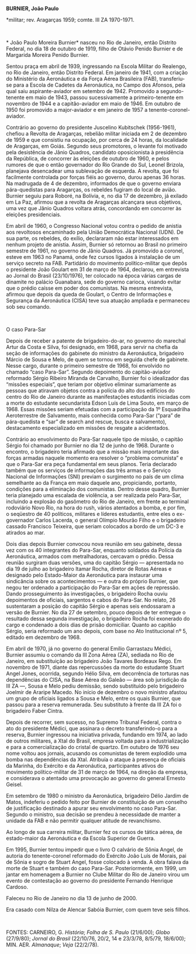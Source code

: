 **BURNIER, João Paulo**

\*militar; rev. Aragarças 1959; comte. III ZA 1970-1971.

 

* João Paulo Moreira Burnier* nasceu no Rio de Janeiro, então Distrito
Federal, no dia 18 de outubro de 1919, filho de Otávio Penido Burnier e
de Margarida Moreira Penido Burnier.

Sentou praça em abril de 1939, ingressando na Escola Militar do
Realengo, no Rio de Janeiro, então Distrito Federal. Em janeiro de 1941,
com a criação do Ministério da Aeronáutica e da Força Aérea Brasileira
(FAB), transferiu-se para a Escola de Cadetes da Aeronáutica, no Campo
dos Afonsos, pela qual saiu aspirante-aviador em setembro de 1942.
Promovido a segundo-tenente em maio de 1943, passou sucessivamente a
primeiro-tenente em novembro de 1944 e a capitão-aviador em maio de
1946. Em outubro de 1950 foi promovido a major-aviador e em janeiro de
1957 a tenente-coronel-aviador.

Contrário ao governo do presidente Juscelino Kubitschek (1956-1961),
chefiou a Revolta de Aragarças, rebelião militar iniciada em 2 de
dezembro de 1959 e que consistiu na ocupação, por cerca de 24 horas, da
localidade de Aragarças, em Goiás. Segundo seus promotores, o levante
foi motivado pela desistência de Jânio Quadros, candidato oposicionista
à presidência da República, de concorrer às eleições de outubro de 1960,
e pelos rumores de que o então governador do Rio Grande do Sul, Leonel
Brizola, planejava desencadear uma sublevação de esquerda. A revolta,
que foi facilmente controlada por forças fiéis ao governo, durou apenas
36 horas. Na madrugada de 4 de dezembro, informados de que o governo
enviara pára-quedistas para Aragarças, os rebeldes fugiram do local de
avião. Burnier seguiu para Roboré, na Bolívia, e, no dia 17 de dezembro,
já exilado em La Paz, afirmou que a revolta de Aragarças alcançara seus
objetivos, uma vez que Jânio Quadros voltara atrás, concordando em
concorrer às eleições presidenciais.

Em abril de 1960, o Congresso Nacional votou contra o pedido de anistia
aos revoltosos encaminhado pela União Democrática Nacional (UDN). De sua
parte, os rebeldes, do exílio, declararam não estar interessados em
nenhum projeto de anistia. Assim, Burnier só retornou ao Brasil no
primeiro semestre de 1961, no governo de Jânio Quadros. Já promovido a
coronel, esteve em 1963 no Panamá, onde fez cursos ligados à instalação
de um serviço secreto na FAB. Partidário do movimento político-militar
que depôs o presidente João Goulart em 31 de março de 1964, declarou, em
entrevista ao Jornal do Brasil (23/10/1976), ter colocado na época
várias cargas de dinamite no palácio Guanabara, sede do governo carioca,
visando evitar que o prédio caísse em poder dos comunistas. Na mesma
entrevista, afirmou que depois da queda de Goulart, o Centro de
Informações e Segurança da Aeronáutica (CISA) teve sua atuação ampliada
e permaneceu sob seu comando.

 

O caso Para-Sar

Depois de receber a patente de brigadeiro-do-ar, no governo do marechal
Artur da Costa e Silva, foi designado, em 1968, para servir na chefia da
seção de informações do gabinete do ministro da Aeronáutica, brigadeiro
Márcio de Sousa e Melo, de quem se tornou em seguida chefe de gabinete.
Nesse cargo, durante o primeiro semestre de 1968, foi envolvido no
chamado “caso Para-Sar”. Segundo depoimento do capitão-aviador reformado
Sérgio Ribeiro Miranda de Carvalho, Burnier foi o idealizador das
“missões especiais”, que teriam por objetivo eliminar sumariamente as
pessoas que atiravam objetos contra a polícia do alto dos edifícios do
centro do Rio de Janeiro durante as manifestações estudantis iniciadas
com a morte do estudante secundarista Edson Luís de Lima Souto, em março
de 1968. Essas missões seriam efetuadas com a participação da 1º
Esquadrilha Aeroterrestre de Salvamento, mais conhecida como Para-Sar
(“para” de pára-quedista e “sar” de search and rescue, busca e
salvamento), destacamento especializado em missões de resgate a
acidentados.

Contrário ao envolvimento do Para-Sar naquele tipo de missão, o capitão
Sérgio foi chamado por Burnier no dia 12 de junho de 1968. Durante o
encontro, o brigadeiro teria afirmado que a missão mais importante das
forças armadas naquele momento era resolver o “problema comunista” e que
o Para-Sar era peça fundamental em seus planos. Teria declarado também
que os serviços de informações das três armas e o Serviço Nacional de
Informações (SNI) previam o surgimento no país de um clima semelhante ao
da França em maio daquele ano, propiciando, portanto, condições para a
eliminação dos comunistas. Dentro desse quadro, Burnier teria planejado
uma escalada de violência, a ser realizada pelo Para-Sar, incluindo a
explosão do gasômetro do Rio de Janeiro, em frente ao terminal
rodoviário Novo Rio, na hora do rush, vários atentados a bomba, e por
fim, o seqüestro de 40 políticos, militares e líderes estudantis, entre
eles o ex-governador Carlos Lacerda, o general Olímpio Mourão Filho e o
brigadeiro cassado Francisco Teixeira, que seriam colocados a bordo de
um DC-3 e atirados ao mar.

Dois dias depois Burnier convocou nova reunião em seu gabinete, dessa
vez com os 40 integrantes do Para-Sar, enquanto soldados da Polícia da
Aeronáutica, armados com metralhadoras, cercavam o prédio. Dessa reunião
surgiram duas versões, uma do capitão Sérgio — apresentada no dia 19 de
julho ao brigadeiro ltamar Rocha, diretor de Rotas Aéreas e designado
pelo Estado-Maior da Aeronáutica para instaurar uma sindicância sobre os
acontecimentos — e outra do próprio Burnier, que negou ter ordenado a
participação do Para-Sar em ações de repressão. Dando prosseguimento às
investigações, o brigadeiro Rocha ouviu depoimentos de oficiais,
sargentos e cabos do Para-Sar. No relato, 26 sustentaram a posição do
capitão Sérgio e apenas seis endossaram a versão de Burnier. No dia 27
de setembro, pouco depois de ter entregue o resultado dessa segunda
investigação, o brigadeiro Rocha foi exonerado do cargo e condenado a
dois dias de prisão domiciliar. Quanto ao capitão Sérgio, seria
reformado um ano depois, com base no Ato Institucional nº 5, editado em
dezembro de 1968.

Em abril de 1970, já no governo do general Emílio Garrastazu Médici,
Burnier assumiu o comando da III Zona Aérea (ZA), sediada no Rio de
Janeiro, em substituição ao brigadeiro João Tavares Bordeaux Rego. Em
novembro de 1971, diante das repercussões da morte do estudante Stuart
Angel Jones, ocorrida, segundo Hélio Silva, em decorrência de torturas
nas dependências do CISA, na Base Aérea do Galeão — área sob jurisdição
da III ZA —, Sousa e Melo pediu demissão, sendo substituído pelo
brigadeiro Joelmir de Araripe Macedo. No início de dezembro o novo
ministro afastou um grupo de oficiais ligados a Sousa e Melo, entre os
quais Burnier, que passou para a reserva remunerada. Seu substituto à
frente da III ZA foi o brigadeiro Faber Cintra.

Depois de recorrer, sem sucesso, no Supremo Tribunal Federal, contra o
ato do presidente Médici, que assinara o decreto transferindo-o para a
reserva, Burnier ingressou na iniciativa privada, fundando em 1974, ao
lado de outros militares, a Xtal do Brasil, empresa voltada para a
industrialização e para a comercialização do cristal de quartzo. Em
outubro de 1976 seu nome voltou aos jornais, acusando os comunistas de
terem explodido uma bomba nas dependências da Xtal. Atribuía o ataque à
presença de oficiais da Marinha, do Exército e da Aeronáutica,
participantes ativos do movimento político-militar de 31 de março de
1964, na direção da empresa, e considerava o atentado uma provocação ao
governo do general Ernesto Geisel.

Em setembro de 1980 o ministro da Aeronáutica, brigadeiro Délio Jardim
de Matos, indeferiu o pedido feito por Burnier de constituição de um
conselho de justificação destinado a apurar seu envolvimento no caso
Para-Sar. Segundo o ministro, sua decisão se prendeu à necessidade de
manter a unidade da FAB e não permitir qualquer atitude de revanchismo.

Ao longo de sua carreira militar, Burnier fez os cursos de tática aérea,
de estado-maior da Aeronáutica e da Escola Superior de Guerra.

Em 1995, Burnier tentou impedir que o livro O calvário de Sônia Angel,
de autoria do tenente-coronel reformado do Exército João Luís de Morais,
pai de Sônia e sogro de Stuart Angel, fosse colocado à venda. A obra
falava da morte de Stuart e também do caso Para-Sar. Posteriormente, em
1999, um jantar em homenagem a Burnier no Clube Militar do Rio de
Janeiro virou um evento de contestação ao governo do presidente Fernando
Henrique Cardoso.

Faleceu no Rio de Janeiro no dia 13 de junho de 2000.

Era casado com Nilza de Alencar Sabóia Burnier, com quem teve seis
filhos.

 

FONTES: CARNEIRO, G. *História*; *Folha de S. Paulo* (21/6/00); *Globo*
(27/9/80); *Jornal do Brasil* (22/10/76, 20/2, 14 e 23/3/78, 8/5/79,
18/6/00); MIN. AER. *Almanaque*; *Veja* (22/2/78).

 
